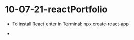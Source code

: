 # 10-07-21-reactPortfolio

- To install React enter in Terminal: npx create-react-app <directory name/>

- 